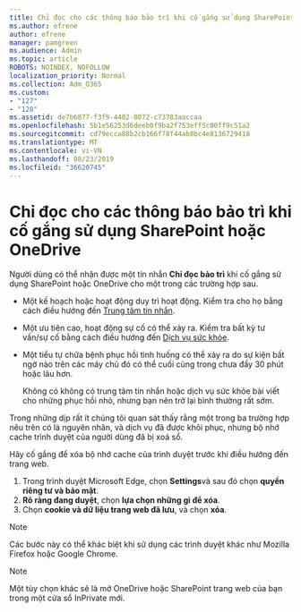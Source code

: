 ```yaml
---
title: Chỉ đọc cho các thông báo bảo trì khi cố gắng sử dụng SharePoint hoặc OneDrive
ms.author: efrene
author: efrene
manager: pamgreen
ms.audience: Admin
ms.topic: article
ROBOTS: NOINDEX, NOFOLLOW
localization_priority: Normal
ms.collection: Adm_O365
ms.custom:
- "127"
- "128"
ms.assetid: de7b6877-f3f9-4402-8072-c73783aaccaa
ms.openlocfilehash: 5b1e56253d6deeb0f9ba2f753eff5c00ff9c51a2
ms.sourcegitcommit: cd79ecca88b2cb166f78f44ab8bc4e8136729418
ms.translationtype: MT
ms.contentlocale: vi-VN
ms.lasthandoff: 08/23/2019
ms.locfileid: "36620745"
---
```

# <a name="read-only-for-maintenance-message-when-attempting-to-use-sharepoint-or-onedrive"></a>Chỉ đọc cho các thông báo bảo trì khi cố gắng sử dụng SharePoint hoặc OneDrive

Người dùng có thể nhận được một tin nhắn **Chỉ đọc bảo trì** khi cố gắng sử dụng SharePoint hoặc OneDrive cho một trong các trường hợp sau. 

-   Một kế hoạch hoặc hoạt động duy trì hoạt động.  Kiểm tra cho họ bằng cách điều hướng đến [Trung tâm tin nhắn](https://portal.office.com/adminportal/home#/messagecenter).
-   Một ưu tiên cao, hoạt động sự cố có thể xảy ra. Kiểm tra bất kỳ tư vấn/sự cố bằng cách điều hướng đến [Dịch vụ sức khỏe](https://portal.office.com/adminportal/home#/servicehealth).
-   Một tiểu tự chữa bệnh phục hồi tình huống có thể xảy ra do sự kiện bất ngờ nào trên các máy chủ đó có thể cuối cùng trong chưa đầy 30 phút hoặc lâu hơn. 
    
    Không có không có trung tâm tin nhắn hoặc dịch vụ sức khỏe bài viết cho những phục hồi nhỏ, nhưng bạn nên trở lại bình thường rất sớm.

Trong những dịp rất ít chúng tôi quan sát thấy rằng một trong ba trường hợp nêu trên có là nguyên nhân, và dịch vụ đã được khôi phục, nhưng bộ nhớ cache trình duyệt của người dùng đã bị xoá sổ.

Hãy cố gắng để xóa bộ nhớ cache của trình duyệt trước khi điều hướng đến trang web.

1. Trong trình duyệt Microsoft Edge, chọn **Settings**và sau đó chọn **quyền riêng tư và bảo mật**.
2. **Rõ ràng đang duyệt**, chọn **lựa chọn những gì để xóa**.
3. Chọn **cookie và dữ liệu trang web đã lưu**, và chọn **xóa**.

>[!Note] 
> Các bước này có thể khác biệt khi sử dụng các trình duyệt khác như Mozilla Firefox hoặc Google Chrome.

>[!Note] 
> Một tùy chọn khác sẽ là mở OneDrive hoặc SharePoint trang web của bạn trong một cửa sổ InPrivate mới.
